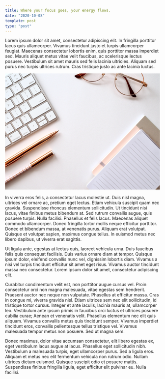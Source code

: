 ```yaml
---
title: Where your focus goes, your energy flows.
date: "2020-10-08"
template: post
type: "post"
---
```


Lorem ipsum dolor sit amet, consectetur adipiscing elit. In fringilla porttitor lacus quis ullamcorper. Vivamus tincidunt justo et turpis ullamcorper feugiat. Maecenas consectetur lobortis enim, quis porttitor massa imperdiet sed. Mauris aliquet metus vitae velit faucibus, ac scelerisque lectus posuere. Vestibulum sit amet mauris sed felis lacinia ultricies. Aliquam sed purus nec turpis ultrices rutrum. Cras tristique justo ac ante lacinia luctus.

![Chinese Salty Egg](./jb.jpg)

In viverra eros felis, a consectetur lacus molestie ut. Duis nisl magna, ultrices vel ornare ac, pretium eget lectus. Etiam vehicula suscipit quam nec gravida. Suspendisse rhoncus elementum sollicitudin. Ut tincidunt nisi lacus, vitae finibus metus bibendum at. Sed rutrum convallis augue, quis posuere turpis. Nulla facilisi. Phasellus et felis lacus. Maecenas aliquet commodo ullamcorper. Donec fringilla tortor mollis neque efficitur porttitor. Donec et bibendum massa, at venenatis purus. Aliquam erat volutpat. Quisque et volutpat sapien, maximus congue tellus. In euismod metus nec libero dapibus, ut viverra erat sagittis.

Ut ligula ante, egestas at lectus quis, laoreet vehicula urna. Duis faucibus felis quis consequat facilisis. Duis varius ornare diam at tempor. Quisque ipsum dolor, eleifend convallis nunc vel, dignissim lobortis diam. Vivamus a nisi vel turpis tincidunt efficitur sit amet eget risus. Vivamus auctor tincidunt massa nec consectetur. Lorem ipsum dolor sit amet, consectetur adipiscing elit.

Curabitur condimentum velit est, non porttitor augue cursus vel. Proin consectetur orci non magna malesuada, vitae egestas sem hendrerit. Praesent auctor nec neque non vulputate. Phasellus at efficitur massa. Cras in congue mi, viverra gravida nisl. Etiam ultrices sem nec elit sollicitudin, id tristique tortor cursus. Integer et ante iaculis, lacinia mauris at, ullamcorper leo. Vestibulum ante ipsum primis in faucibus orci luctus et ultrices posuere cubilia curae; Aenean et venenatis velit. Phasellus elementum nec elit quis aliquam. Vivamus convallis metus quis tincidunt semper. Vivamus imperdiet tincidunt eros, convallis pellentesque tellus tristique vel. Vivamus malesuada tempor metus non posuere. Sed ut magna sem.

Donec maximus, dolor vitae accumsan consectetur, elit libero egestas ex, eget vestibulum lacus augue at lacus. Phasellus eget sollicitudin nibh. Vestibulum a malesuada turpis, eget ullamcorper purus. Sed a ligula eros. Aliquam et metus nec elit fermentum vehicula non rutrum odio. Nullam ultrices dictum euismod. Quisque suscipit odio et posuere mattis. Suspendisse finibus fringilla ligula, eget efficitur elit pulvinar eu. Nulla facilisi.
